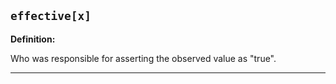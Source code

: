 ## `effective[x]`

<b>Definition:</b><br>

Who was responsible for asserting the observed value as "true".

---